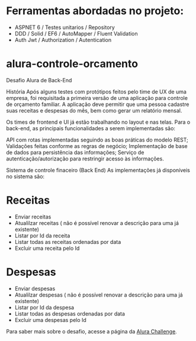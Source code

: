# Ferramentas abordadas no projeto:
- ASPNET 6 / Testes unitarios / Repository
- DDD / Solid / EF6 / AutoMapper / Fluent Validation
- Auth Jwt / Authorization / Autentication

# alura-controle-orcamento
Desafio Alura de Back-End

História
Após alguns testes com protótipos feitos pelo time de UX de uma empresa, foi requisitada a primeira versão de uma aplicação para controle de orçamento familiar. A aplicação deve permitir que uma pessoa cadastre suas receitas e despesas do mês, bem como gerar um relatório mensal.

Os times de frontend e UI já estão trabalhando no layout e nas telas. Para o back-end, as principais funcionalidades a serem implementadas são:

API com rotas implementadas seguindo as boas práticas do modelo REST;
Validações feitas conforme as regras de negócio;
Implementação de base de dados para persistência das informações;
Serviço de autenticação/autorização para restringir acesso às informações.

Sistema de controle finaceiro (Back End)
As implementações já disponíveis no sistema são:
# Receitas
- Enviar receitas
- Atualilzar receitas ( não é possível renovar a descrição para uma já existente)
- Listar por Id da receita
- Listar todas as receitas ordenadas por data
- Excluir uma receita pelo Id

# Despesas
- Enviar despesas
- Atualilzar despesas ( não é possível renovar a descrição para uma já existente)
- Listar por Id da despesa
- Listar todas as despesas ordenadas por data
- Excluir uma despesas pelo Id

Para saber mais sobre o desafio, acesse a página da [Alura Challenge](https://www.alura.com.br/challenges/back-end/semana-01-api-rest).
